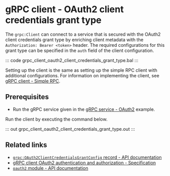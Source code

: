 # gRPC client - OAuth2 client credentials grant type 

The `grpc:Client` can connect to a service that is secured with the OAuth2 client credentials grant type by enriching client metadata with the `Authorization: Bearer <token>` header. The required configurations for this grant type can be specified in the `auth` field of the client configuration.

   ::: code grpc_client_oauth2_client_credentials_grant_type.bal :::

Setting up the client is the same as setting up the simple RPC client with additional configurations. For information on implementing the client, see [gRPC client - Simple RPC](/learn/by-example/grpc-client-simple/).

## Prerequisites
- Run the gRPC service given in the [gRPC service - OAuth2](/learn/by-example/grpc-service-oauth2/) example.

Run the client by executing the command below.

   ::: out grpc_client_oauth2_client_credentials_grant_type.out :::

## Related links
- [`grpc:OAuth2ClientCredentialsGrantConfig` record - API documentation](https://lib.ballerina.io/ballerina/grpc/latest#OAuth2ClientCredentialsGrantConfig)
- [gRPC client OAuth2 authentication and authorization - Specification](/spec/grpc/#5118-client---oauth2)
- [`oauth2` module - API documentation](https://lib.ballerina.io/ballerina/oauth2/latest/)
